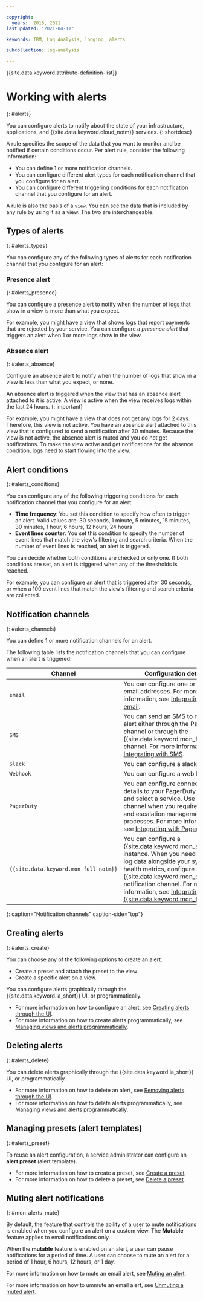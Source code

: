 ```yaml
---

copyright:
  years:  2018, 2021
lastupdated: "2021-04-11"

keywords: IBM, Log Analysis, logging, alerts

subcollection: log-analysis

---
```


{{site.data.keyword.attribute-definition-list}}

 
# Working with alerts
{: #alerts}

You can configure alerts to notify about the state of your infrastructure, applications, and {{site.data.keyword.cloud_notm}} services. 
{: shortdesc}

A rule specifies the scope of the data that you want to monitor and be notified if certain conditions occur. Per alert rule, consider the following information:
- You can define 1 or more notification channels. 
- You can configure different alert types for each notification channel that you configure for an alert.
- You can configure different triggering conditions for each notification channel that you configure for an alert.
 
A rule is also the basis of a `view`. You can see the data that is included by any rule by using it as a view. The two are interchangeable. 

## Types of alerts
{: #alerts_types}

You can configure any of the following types of alerts for each notification channel that you configure for an alert:

### Presence alert
{: #alerts_presence}

You can configure a presence alert to notify when the number of logs that show in a view is more than what you expect. 

For example, you might have a view that shows logs that report payments that are rejected by your service. You can configure a *presence alert* that triggers an alert when 1 or more logs show in the view.


### Absence alert
{: #alerts_absence}

Configure an absence alert to notify when the number of logs that show in a view is less than what you expect, or none. 

An absence alert is triggered when the view that has an absence alert attached to it is active. A view is active when the view receives logs within the last 24 hours.
{: important}

For example, you might have a view that does not get any logs for 2 days. Therefore, this view is not active. You have an absence alert attached to this view that is configured to send a notification after 30 minutes. Because the view is not active, the absence alert is muted and you do not get notifications. To make the view active and get notifications for the absence condition, logs need to start flowing into the view. 


## Alert conditions
{: #alerts_conditions}

You can configure any of the following triggering conditions for each notification channel that you configure for an alert:

* **Time frequency**: You set this condition to specify how often to trigger an alert. Valid values are: 30 seconds, 1 minute, 5 minutes, 15 minutes, 30 minutes, 1 hour, 6 hours, 12 hours, 24 hours
* **Event lines counter**: You set this condition to specify the number of event lines that match the view's filtering and search criteria. When the number of event lines is reached, an alert is triggered.

You can decide whether both conditions are checked or only one. If both conditions are set, an alert is triggered when any of the thresholds is reached. 

For example, you can configure an alert that is triggered after 30 seconds, or when a 100 event lines that match the view's filtering and search criteria are collected.


## Notification channels
{: #alerts_channels}

You can define 1 or more notification channels for an alert.

The following table lists the notification channels that you can configure when an alert is triggered:

| Channel           | Configuration details |
|-------------------|-----------------------|
| `email`             | You can configure one or more email addresses. For more information, see [Integrating with email](/docs/log-analysis?topic=log-analysis-email). |
| `SMS`               | You can send an SMS to notify of an alert either through the PagerDuty channel or through the {{site.data.keyword.mon_full_notm}} channel. For more information, see [Integrating with SMS](/docs/log-analysis?topic=log-analysis-sms). |
| `Slack`             | You can configure a slack channel. |
| `Webhook`           | You can configure a web hook URL. |
| `PagerDuty`         | You can configure connection details to your PagerDuty system, and select a service. Use this channel when you require call times and escalation management processes. For more information, see [Integrating with PagerDuty](/docs/log-analysis?topic=log-analysis-pagerduty). |
| `{{site.data.keyword.mon_full_notm}}`   | You can configure a {{site.data.keyword.mon_short}} instance. When you need alerts on log data alongside your system health metrics, configure a {{site.data.keyword.mon_short}} notification channel. For more information, see [Integrating with {{site.data.keyword.mon_full_notm}}](/docs/log-analysis?topic=log-analysis-monitoring). |
{: caption="Notification channels" caption-side="top"} 


## Creating alerts
{: #alerts_create}

You can choose any of the following options to create an alert:
- Create a preset and attach the preset to the view
- Create a specific alert on a view.

You can configure alerts graphically through the {{site.data.keyword.la_short}} UI, or programmatically.
- For more information on how to configure an alert, see [Creating alerts through the UI](/docs/log-analysis?topic=log-analysis-create_alert_ui).
- For more information on how to create alerts programmatically, see [Managing views and alerts programmatically](/docs/log-analysis?topic=log-analysis-config_api).


## Deleting alerts
{: #alerts_delete}

You can delete alerts graphically through the {{site.data.keyword.la_short}} UI, or programmatically.
- For more information on how to delete an alert, see [Removing alerts through the UI](/docs/log-analysis?topic=log-analysis-remove_alert_ui).
- For more information on how to delete alerts programmatically, see [Managing views and alerts programmatically](/docs/log-analysis?topic=log-analysis-config_api#config-api-create-view-alert).


## Managing presets (alert templates)
{: #alerts_preset}

To reuse an alert configuration, a service administrator can configure an **alert preset** (alert template).
- For more information on how to create a preset, see [Create a preset](/docs/log-analysis?topic=log-analysis-preset_ui#preset_ui_create).
- For more information on how to delete a preset, see [Delete a preset](/docs/log-analysis?topic=log-analysis-preset_ui#preset_ui_delete).


## Muting alert notifications
{: #mon_alerts_mute}

By default, the feature that controls the ability of a user to mute notifications is enabled when you configure an alert on a custom view. The **Mutable** feature applies to email notifications only.

When the **mutable** feature is enabled on an alert, a user can pause notifications for a period of time. A user can choose to mute an alert for a period of 1 hour, 6 hours, 12 hours, or 1 day. 

For more information on how to mute an email alert, see [Muting an alert](/docs/log-analysis?topic=log-analysis-email#email_mute).

For more information on how to ummute an email alert, see [Unmuting a muted alert](/docs/log-analysis?topic=log-analysis-email#email_unmute).



